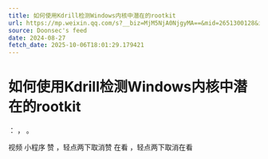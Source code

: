 ```yaml
---
title: 如何使用Kdrill检测Windows内核中潜在的rootkit
url: https://mp.weixin.qq.com/s?__biz=MjM5NjA0NjgyMA==&mid=2651300128&idx=4&sn=9762a3d1dd633f0633843556489c30a9
source: Doonsec's feed
date: 2024-08-27
fetch_date: 2025-10-06T18:01:29.179421
---
```


# 如何使用Kdrill检测Windows内核中潜在的rootkit

：
，
。

视频
小程序
赞
，轻点两下取消赞
在看
，轻点两下取消在看